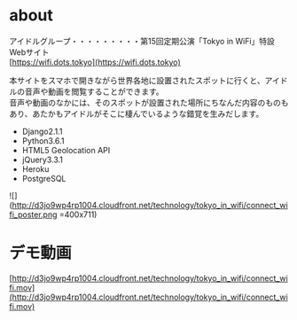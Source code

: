 # about
アイドルグループ・・・・・・・・・第15回定期公演「Tokyo in WiFi」特設Webサイト    
[https://wifi.dots.tokyo](https://wifi.dots.tokyo)

本サイトをスマホで開きながら世界各地に設置されたスポットに行くと、アイドルの音声や動画を閲覧することができます。  
音声や動画のなかには、そのスポットが設置された場所にちなんだ内容のものもあり、あたかもアイドルがそこに棲んでいるような錯覚を生みだします。  

- Django2.1.1  
- Python3.6.1
- HTML5 Geolocation API
- jQuery3.3.1
- Heroku
- PostgreSQL

![](http://d3jo9wp4rp1004.cloudfront.net/technology/tokyo_in_wifi/connect_wifi_poster.png =400x711)

# デモ動画
[http://d3jo9wp4rp1004.cloudfront.net/technology/tokyo_in_wifi/connect_wifi.mov](http://d3jo9wp4rp1004.cloudfront.net/technology/tokyo_in_wifi/connect_wifi.mov)